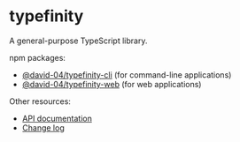 # typefinity

A general-purpose TypeScript library.

npm packages:

- [@david-04/typefinity-cli](https://www.npmjs.com/package/@david-04/typefinity-cli) (for command-line applications)
- [@david-04/typefinity-web](https://www.npmjs.com/package/@david-04/typefinity-web) (for web applications)

Other resources:

- [API documentation](https://david-04.github.io/typefinity/index.html)
- [Change log](https://github.com/david-04/typefinity/blob/main/CHANGLOG.md)
